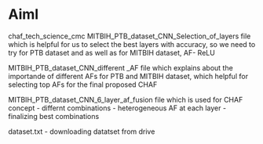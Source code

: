 # Aiml
chaf_tech_science_cmc
MITBIH_PTB_dataset_CNN_Selection_of_layers file which is helpful for us to select the best layers with accuracy, so we need to try for PTB dataset and as well as for MITBIH dataset, AF- ReLU

MITBIH_PTB_dataset_CNN_different _AF file which explains about the importande of different AFs for PTB and MITBIH dataset, which helpful for selecting top AFs for the final proposed CHAF

MITBIH_PTB_dataset_CNN_6_layer_af_fusion file which is used for CHAF concept - differnt combinations - heterogeneous AF at each layer - finalizing best combinations

dataset.txt - downloading datatset from drive
